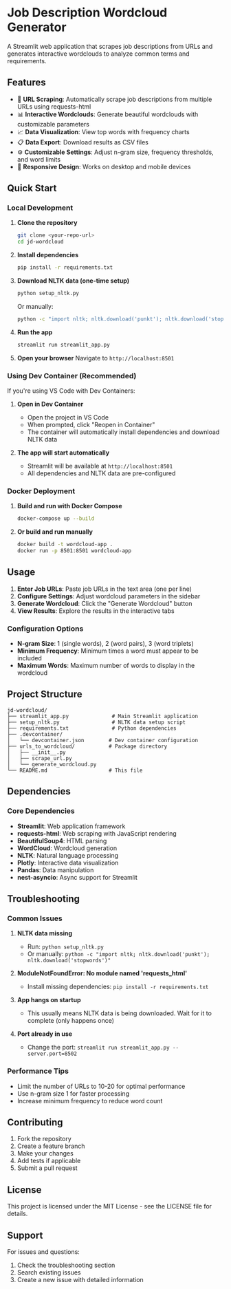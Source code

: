 # Job Description Wordcloud Generator

A Streamlit web application that scrapes job descriptions from URLs and generates interactive wordclouds to analyze common terms and requirements.

## Features

- 🔗 **URL Scraping**: Automatically scrape job descriptions from multiple URLs using requests-html
- 📊 **Interactive Wordclouds**: Generate beautiful wordclouds with customizable parameters
- 📈 **Data Visualization**: View top words with frequency charts
- 📋 **Data Export**: Download results as CSV files
- ⚙️ **Customizable Settings**: Adjust n-gram size, frequency thresholds, and word limits
- 📱 **Responsive Design**: Works on desktop and mobile devices

## Quick Start

### Local Development

1. **Clone the repository**
   ```bash
   git clone <your-repo-url>
   cd jd-wordcloud
   ```

2. **Install dependencies**
   ```bash
   pip install -r requirements.txt
   ```

3. **Download NLTK data (one-time setup)**
   ```bash
   python setup_nltk.py
   ```
   Or manually:
   ```bash
   python -c "import nltk; nltk.download('punkt'); nltk.download('stopwords')"
   ```

4. **Run the app**
   ```bash
   streamlit run streamlit_app.py
   ```

5. **Open your browser**
   Navigate to `http://localhost:8501`

### Using Dev Container (Recommended)

If you're using VS Code with Dev Containers:

1. **Open in Dev Container**
   - Open the project in VS Code
   - When prompted, click "Reopen in Container"
   - The container will automatically install dependencies and download NLTK data

2. **The app will start automatically**
   - Streamlit will be available at `http://localhost:8501`
   - All dependencies and NLTK data are pre-configured

### Docker Deployment

1. **Build and run with Docker Compose**
   ```bash
   docker-compose up --build
   ```

2. **Or build and run manually**
   ```bash
   docker build -t wordcloud-app .
   docker run -p 8501:8501 wordcloud-app
   ```

## Usage

1. **Enter Job URLs**: Paste job URLs in the text area (one per line)
2. **Configure Settings**: Adjust wordcloud parameters in the sidebar
3. **Generate Wordcloud**: Click the "Generate Wordcloud" button
4. **View Results**: Explore the results in the interactive tabs

### Configuration Options

- **N-gram Size**: 1 (single words), 2 (word pairs), 3 (word triplets)
- **Minimum Frequency**: Minimum times a word must appear to be included
- **Maximum Words**: Maximum number of words to display in the wordcloud

## Project Structure

```
jd-wordcloud/
├── streamlit_app.py              # Main Streamlit application
├── setup_nltk.py                 # NLTK data setup script
├── requirements.txt              # Python dependencies
├── .devcontainer/
│   └── devcontainer.json        # Dev container configuration
├── urls_to_wordcloud/           # Package directory
│   ├── __init__.py
│   ├── scrape_url.py
│   └── generate_wordcloud.py
└── README.md                    # This file
```

## Dependencies

### Core Dependencies
- **Streamlit**: Web application framework
- **requests-html**: Web scraping with JavaScript rendering
- **BeautifulSoup4**: HTML parsing
- **WordCloud**: Wordcloud generation
- **NLTK**: Natural language processing
- **Plotly**: Interactive data visualization
- **Pandas**: Data manipulation
- **nest-asyncio**: Async support for Streamlit

## Troubleshooting

### Common Issues

1. **NLTK data missing**
   - Run: `python setup_nltk.py`
   - Or manually: `python -c "import nltk; nltk.download('punkt'); nltk.download('stopwords')"`

2. **ModuleNotFoundError: No module named 'requests_html'**
   - Install missing dependencies: `pip install -r requirements.txt`

3. **App hangs on startup**
   - This usually means NLTK data is being downloaded. Wait for it to complete (only happens once)

4. **Port already in use**
   - Change the port: `streamlit run streamlit_app.py --server.port=8502`

### Performance Tips

- Limit the number of URLs to 10-20 for optimal performance
- Use n-gram size 1 for faster processing
- Increase minimum frequency to reduce word count

## Contributing

1. Fork the repository
2. Create a feature branch
3. Make your changes
4. Add tests if applicable
5. Submit a pull request

## License

This project is licensed under the MIT License - see the LICENSE file for details.

## Support

For issues and questions:
1. Check the troubleshooting section
2. Search existing issues
3. Create a new issue with detailed information
